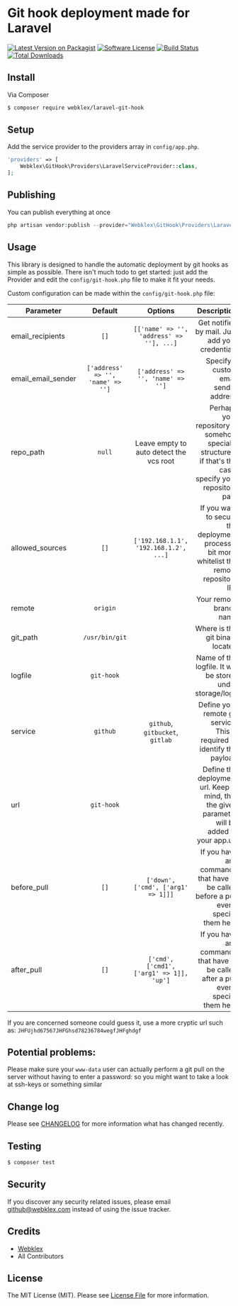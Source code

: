 # Git hook deployment made for Laravel

[![Latest Version on Packagist][ico-version]][link-packagist]
[![Software License][ico-license]](LICENSE.md)
[![Build Status][ico-travis]][link-travis]
[![Total Downloads][ico-downloads]][link-downloads]

## Install

Via Composer

``` bash
$ composer require webklex/laravel-git-hook
```

## Setup

Add the service provider to the providers array in `config/app.php`.

``` php
'providers' => [
    Webklex\GitHook\Providers\LaravelServiceProvider::class,
];
```

## Publishing

You can publish everything at once

``` php
php artisan vendor:publish --provider="Webklex\GitHook\Providers\LaravelServiceProvider"
```

## Usage

This library is designed to handle the automatic deployment by git hooks 
as simple as possible. There isn't much todo to get started: just add the
Provider and edit the `config/git-hook.php` file to make it fit your needs.


Custom configuration can be made within the `config/git-hook.php` file:

| Parameter          | Default                           | Options                                   | Description                                                                                               |
| ------------------ | :-------------------------------: | :---------------------------------------: | --------------------------------------------------------------------------------------------------------: |
| email_recipients   | `[]`                              | `[['name' => '', 'address' => ''], ...]`  | Get notified by mail. Just add your credentials                                                           |
| email_email_sender | `['address' => '', 'name' => '']` | `['address' => '', 'name' => '']`         | Specify a custom email sender address                                                                     |
| repo_path          | `null`                            | Leave empty to auto detect the vcs root   | Perhaps your repository is somehow specially structured, if that's the case, specify your repository path |
| allowed_sources    | `[]`                              | `['192.168.1.1', '192.168.1.2', ...]`     | If you want to secure the deployment process a bit more, whitelist the remote repository IPs              |
| remote             | `origin`                          |                                           | Your remote branch name                                                                                   |
| git_path           | `/usr/bin/git`                    |                                           | Where is the git binary located                                                                           |
| logfile            | `git-hook`                        |                                           | Name of the logfile. It will be stored under storage/logs                                                 |
| service            | `github`                          | `github`, `gitbucket`, `gitlab`                     | Define your remote git service. This is required to identify the payload                                  |
| url                | `git-hook`                        |                                           | Define the deployment url. Keep in mind, that the given parameter will be added to your app.url           |
| before_pull        | `[]`                              | `['down', ['cmd', ['arg1' => 1]]]`        | If you have any commands that have to be called before a pull event, specify them here                    |
| after_pull         | `[]`                              | `['cmd', ['cmd1', ['arg1' => 1]], 'up']`  | If you have any commands that have to be called after a pull event, specify them here                     |


If you are concerned someone could guess it, use a more cryptic url such as: `JHFUjhd67567JHFGhsd78236784wegfJHFghdgf`


## Potential problems:

Please make sure your `www-data` user can actually perform a git pull on the server without 
having to enter a password:
so you might want to take a look at ssh-keys or something similar

## Change log

Please see [CHANGELOG](CHANGELOG.md) for more information what has changed recently.

## Testing

``` bash
$ composer test
```

## Security

If you discover any security related issues, please email github@webklex.com instead of using the issue tracker.

## Credits

- [Webklex][link-author]
- All Contributors

## License

The MIT License (MIT). Please see [License File](LICENSE.md) for more information.

[ico-version]: https://img.shields.io/packagist/v/Webklex/laravel-git-hook.svg?style=flat-square
[ico-license]: https://img.shields.io/badge/license-MIT-brightgreen.svg?style=flat-square
[ico-travis]: https://img.shields.io/travis/Webklex/laravel-git-hook/master.svg?style=flat-square
[ico-scrutinizer]: https://img.shields.io/scrutinizer/coverage/g/Webklex/laravel-git-hook.svg?style=flat-square
[ico-code-quality]: https://img.shields.io/scrutinizer/g/Webklex/laravel-git-hook.svg?style=flat-square
[ico-downloads]: https://img.shields.io/packagist/dt/Webklex/laravel-git-hook.svg?style=flat-square

[link-packagist]: https://packagist.org/packages/Webklex/laravel-git-hook
[link-travis]: https://travis-ci.org/Webklex/laravel-git-hook
[link-scrutinizer]: https://scrutinizer-ci.com/g/Webklex/laravel-git-hook/code-structure
[link-code-quality]: https://scrutinizer-ci.com/g/Webklex/laravel-git-hook
[link-downloads]: https://packagist.org/packages/Webklex/laravel-git-hook
[link-author]: https://github.com/webklex